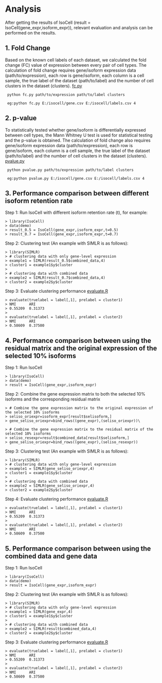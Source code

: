 # Analysis
After getting the results of IsoCell (result = IsoCell(gene_expr,isoform_expr)), relevant evaluation and analysis can be performed on the results.


## 1. Fold Change
Based on the known cell labels of each dataset, we calculated the fold change (FC) value of expression between every pair of cell types. The calculation of fold change requires gene/isoform expression data (path/to/expression), each row is gene/isoform, each column is a cell sample, the true label of the dataset (path/to/label) and the number of cell clusters in the dataset (clusters).
[fc.py](https://github.com/genemine/IsoCell/blob/main/code/fc.py)
```
 python fc.py path/to/expression path/to/label clusters

 eg:python fc.py E:/isocell/gene.csv E:/isocell/labels.csv 4
```


## 2. p-value
To statistically tested whether gene/isoform is differentially expressed between cell types, the Mann Whitney U test is used for statistical testing and the p-value is obtained. The calculation of fold change also requires gene/isoform expression data (path/to/expression), each row is gene/isoform, each column is a cell sample, the true label of the dataset (path/to/label) and the number of cell clusters in the dataset (clusters).
[pvalue.py](https://github.com/genemine/IsoCell/blob/main/code/pvalue.py)
```
 python pvalue.py path/to/expression path/to/label clusters

 eg:python pvalue.py E:/isocell/gene.csv E:/isocell/labels.csv 4
```


## 3. Performance comparison between different isoform retention rate 
Step 1: Run IsoCell with different isoform retention rate (t), for example:
```
> library(IsoCell)
> data(demo)
> result_0.5 = IsoCell(gene_expr,isoform_expr,t=0.5)
> result_0.7 = IsoCell(gene_expr,isoform_expr,t=0.7)
```
Step 2: Clustering test (An example with SIMLR is as follows):
```
> library(SIMLR)
> # clustering data with only gene-level expression
> example1 = SIMLR(result_0.5$combined_data,4)
> cluster1 = example1$y$cluster
> 
> # clustering data with combined data
> example2 = SIMLR(result_0.7$combined_data,4)
> cluster2 = example2$y$cluster
```
Step 3: Evaluate clustering performance [evaluate.R](https://github.com/genemine/IsoCell/blob/main/code/evaluate.R)
```
> evaluate(truelabel = label[,1], prelabel = cluster1)
> NMI      ARI 
> 0.55209  0.31373
>
> evaluate(truelabel = label[,1], prelabel = cluster2)
> NMI      ARI 
> 0.58609  0.37500
```


## 4. Performance comparison between using the residual matrix and the original expression of the selected 10% isoforms
Step 1: Run IsoCell
```
> library(IsoCell)
> data(demo)
> result = IsoCell(gene_expr,isoform_expr)
```
Step 2: Combine the gene expression matrix to both the selected 10% isoforms and the corresponding residual matrix
```
> # Combine the gene expression matrix to the original expression of the selected 10% isoforms
> seliso_oriexpr=isoform_expr[result$selisoform,]
> gene_seliso_oriexpr=bind_rows((gene_expr),(seliso_oriexpr))\

> # Combine the gene expression matrix to the residual matrix of the selected 10% isoforms
> seliso_resexpr=result$combined_data[result$selisoform,]
> gene_seliso_oriexpr=bind_rows((gene_expr),(seliso_resexpr))
```
Step 3: Clustering test (An example with SIMLR is as follows):
```
> library(SIMLR)
> # clustering data with only gene-level expression
> example1 = SIMLR(gene_seliso_oriexpr,4)
> cluster1 = example1$y$cluster
> 
> # clustering data with combined data
> example2 = SIMLR(gene_seliso_oriexpr,4)
> cluster2 = example2$y$cluster
```
Step 4: Evaluate clustering performance [evaluate.R](https://github.com/genemine/IsoCell/blob/main/code/evaluate.R)
```
> evaluate(truelabel = label[,1], prelabel = cluster1)
> NMI      ARI 
> 0.55209  0.31373
>
> evaluate(truelabel = label[,1], prelabel = cluster2)
> NMI      ARI 
> 0.58609  0.37500
```


## 5. Performance comparison between using the combined data and gene data
Step 1: Run IsoCell
```
> library(IsoCell)
> data(demo)
> result = IsoCell(gene_expr,isoform_expr)
```
Step 2: Clustering test (An example with SIMLR is as follows):
```
> library(SIMLR)
> # clustering data with only gene-level expression
> example1 = SIMLR(gene_expr,4)
> cluster1 = example1$y$cluster
> 
> # clustering data with combined data
> example2 = SIMLR(result$combined_data,4)
> cluster2 = example2$y$cluster
```
Step 3: Evaluate clustering performance [evaluate.R](https://github.com/genemine/IsoCell/blob/main/code/evaluate.R)
```
> evaluate(truelabel = label[,1], prelabel = cluster1)
> NMI      ARI 
> 0.55209  0.31373
>
> evaluate(truelabel = label[,1], prelabel = cluster2)
> NMI      ARI 
> 0.58609  0.37500
```
